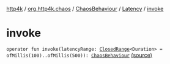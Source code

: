 [http4k](../../../index.md) / [org.http4k.chaos](../../index.md) / [ChaosBehaviour](../index.md) / [Latency](index.md) / [invoke](./invoke.md)

# invoke

`operator fun invoke(latencyRange: `[`ClosedRange`](https://kotlinlang.org/api/latest/jvm/stdlib/kotlin.ranges/-closed-range/index.html)`<Duration> = ofMillis(100)..ofMillis(500)): `[`ChaosBehaviour`](../index.md) [(source)](https://github.com/http4k/http4k/blob/master/http4k-testing-chaos/src/main/kotlin/org/http4k/chaos/ChaosBehaviour.kt#L28)